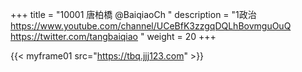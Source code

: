 +++
title = "10001 唐柏橋 @BaiqiaoCh "
description = "1政治 https://www.youtube.com/channel/UCeBfK3zzgqDQLhBovmguOuQ https://twitter.com/tangbaiqiao "
weight = 20
+++


{{< myframe01 src="https://tbq.jjj123.com" >}}
